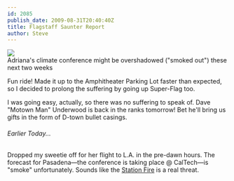 ```yaml
---
id: 2085
publish_date: 2009-08-31T20:40:40Z
title: Flagstaff Saunter Report
author: Steve
---
```

[![](http://www.flagstafffrenzy.org/wp-content/uploads/2009/08/station_fire.jpg)](http://tinyurl.com/station-fire-la)  
Adriana's climate conference might be overshadowed ("smoked out") these next two weeks

Fun ride! Made it up to the Amphitheater Parking Lot faster than expected, so I decided to prolong the suffering by going up Super-Flag too.

I was going easy, actually, so there was no suffering to speak of. Dave "Motown Man" Underwood is back in the ranks tomorrow! Bet he'll bring us gifts in the form of D-town bullet casings.

###### Earlier Today...

Dropped my sweetie off for her flight to L.A. in the pre-dawn hours. The forecast for Pasadena—the conference is taking place @ CalTech—is "smoke" unfortunately. Sounds like the [Station Fire](http://tinyurl.com/nut9yv) is a real threat.